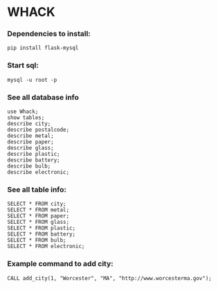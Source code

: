 # WHACK


### Dependencies to install:
```
pip install flask-mysql
```

### Start sql:
```
mysql -u root -p
```

### See all database info
```
use Whack;
show tables;
describe city;
describe postalcode;
describe metal;
describe paper;
describe glass;
describe plastic;
describe battery;
describe bulb;
describe electronic;
```

### See all table info:
```
SELECT * FROM city;
SELECT * FROM metal;
SELECT * FROM paper;
SELECT * FROM glass;
SELECT * FROM plastic;
SELECT * FROM battery;
SELECT * FROM bulb;
SELECT * FROM electronic;
```

### Example command to add city:
```
CALL add_city(1, "Worcester", "MA", "http://www.worcesterma.gov");
```

